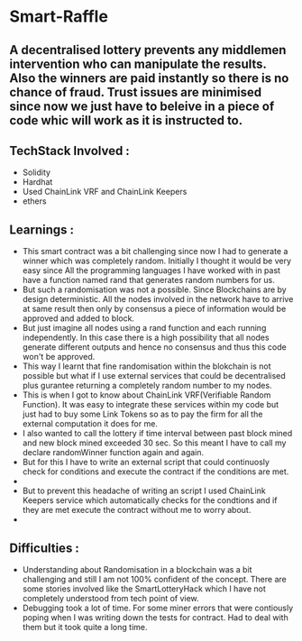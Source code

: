 <h1> Smart-Raffle </h1>

<h2> A decentralised lottery prevents any middlemen intervention who can manipulate the results. Also the winners are paid instantly so there is no chance of fraud. Trust issues are minimised since now we just have to beleive in a piece of code whic will work as it is instructed to. </h2>

<h2> TechStack Involved : </h2>
<ul>
  <li> Solidity </li>
  <li> Hardhat </li>
  <li> Used ChainLink VRF and ChainLink Keepers </li>
  <li> ethers </li>
  
</ul>

<h2> Learnings : </h2>
<ul>
  <li> This smart contract was a bit challenging since now I had to generate a winner which was completely random. Initially I thought it would be very easy since All the programming languages I have worked with in past have a function named rand that generates random numbers for us. </li>
  <li> But such a randomisation was not a possible. Since Blockchains are by design deterministic. All the nodes involved in the network have to arrive at same result then only by consensus a piece of information would be approved and added to block. </li>
  <li> But just imagine all nodes using a rand function and each running independently. In this case there is a high possibility that all nodes generate different outputs and hence no consensus and thus this code won't be approved. </li>
  <li> This way I learnt that fine randomisation within the blokchain is not possible but what if I use external services that could be decentralised plus gurantee returning a completely random number to my nodes. </li>
  <li> This is when I got to know about ChainLink VRF(Verifiable Random Function). It was easy to integrate these services within my code but just had to buy some Link Tokens so as to pay the firm for all the external computation it does for me. </li>
  <li> I also wanted to call the lottery if time interval between past block mined and new block mined exceeded 30 sec. So this meant I have to call my declare randomWinner function again and again. </li>
  <li> But for this I have to write an external script that could continuosly check for conditions and execute the contract if the conditions are met. <li>
  <li> But to prevent this headache of writing an script I used ChainLink Keepers service which automatically checks for the condtions and if they are met execute the contract without me to worry about. <li>
 
 </ul>
 
 <h2> Difficulties : </h2>
 <ul>
  <li> Understanding about Randomisation in a blockchain was a bit challenging and still I am not 100% confident of the concept. There are some stories involved like the SmartLotteryHack which I have not completely understood from tech point of view. </li>
  <li> Debugging took a lot of time. For some miner errors that were contiously poping when I was writing down the tests for contract. Had to deal with them but it took quite a long time. </li>
</ul>  
